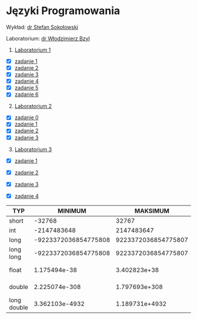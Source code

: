 # Języki Programowania

Wykład: [dr Stefan Sokołowski](http://sigma.ug.edu.pl/~stefan/Dydaktyka/JezProg)

Laboratorium: [dr Włodzimierz Bzyl](http://wbzyl.inf.ug.edu.pl/c)

1. [Laboratorium 1](lab1)
  * [x] [zadanie 1](lab1/zad1.c)
  * [x] [zadanie 2](lab1/zad2.c)
  * [x] [zadanie 3](lab1/zad3.c)
  * [x] [zadanie 4](lab1/zad4.c)
  * [x] [zadanie 5](lab1/zad5.c)
  * [x] [zadanie 6](lab1/zad6.c)

2. [Laboratorium 2](lab2)

  * [x] [zadanie 0](lab2/zad0.c)
  * [x] [zadanie 1](lab2/zad1.c)
  * [x] [zadanie 2](lab2/zad2.c)
  * [x] [zadanie 3](lab2/zad3.c)

3. [Laboratorium 3](lab3)
  * [x] [zadanie 1](lab3/zad1.c)
  * [x] [zadanie 2](lab3/zad2.c)
  * [x] [zadanie 3](lab3/zad3.c)
  * [x] [zadanie 4](lab3/zad4.c)


  |        TYP|             MINIMUM|            MAKSIMUM|      "ZIARNO"|     "PRECYZJA"|WE/WY|ROZMIAR|
  |-----------|--------------------|--------------------|--------------|---------------|-----|-------|
  |      short|              -32768|               32767|              |               | %i  |      2|
  |        int|         -2147483648|          2147483647|              |               | %i  |      4|
  |       long|-9223372036854775808| 9223372036854775807|              |               | %li |      8|
  |  long long|-9223372036854775808| 9223372036854775807|              |               | %lli|      8|
  |      float|        1.175494e-38|        3.402823e+38| 1.192093e-07 |              6| %e  |      4|
  |     double|       2.225074e-308|       1.797693e+308| 2.220446e-16 |             15| %le |      8|
  |long double|      3.362103e-4932|      1.189731e+4932| 1.084202e-19 |             18| %Le |     16|
